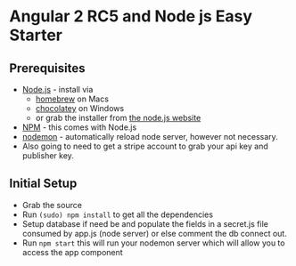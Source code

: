 Angular 2 RC5 and Node js Easy Starter
======================================

## Prerequisites
- [Node.js](http://nodejs.org/) - install via
    - [homebrew](http://brew.sh/) on Macs
    - [chocolatey](http://chocolatey.org/) on Windows
    - or grab the installer from [the node.js website](http://nodejs.org/)
- [NPM](https://www.npmjs.org/) - this comes with Node.js
- [nodemon](http://nodemon.io) - automatically reload node server, however not necessary.
- Also going to need to get a stripe account to grab your api key and publisher key.

## Initial Setup
- Grab the source
- Run `(sudo) npm install` to get all the dependencies
- Setup database if need be and populate the fields in a secret.js file consumed by app.js (node server) or else comment the db connect out.
- Run `npm start` this will run your nodemon server which will allow you to access the app component
